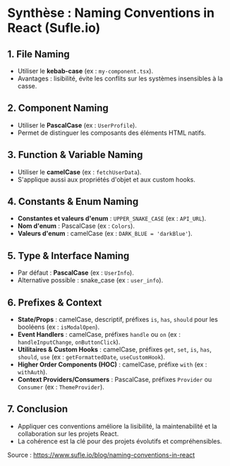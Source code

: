 # Synthèse : Naming Conventions in React (Sufle.io)

## 1. File Naming
- Utiliser le **kebab-case** (ex : `my-component.tsx`).
- Avantages : lisibilité, évite les conflits sur les systèmes insensibles à la casse.

## 2. Component Naming
- Utiliser le **PascalCase** (ex : `UserProfile`).
- Permet de distinguer les composants des éléments HTML natifs.

## 3. Function & Variable Naming
- Utiliser le **camelCase** (ex : `fetchUserData`).
- S'applique aussi aux propriétés d'objet et aux custom hooks.

## 4. Constants & Enum Naming
- **Constantes et valeurs d'enum** : `UPPER_SNAKE_CASE` (ex : `API_URL`).
- **Nom d'enum** : PascalCase (ex : `Colors`).
- **Valeurs d'enum** : camelCase (ex : `DARK_BLUE = 'darkBlue'`).

## 5. Type & Interface Naming
- Par défaut : **PascalCase** (ex : `UserInfo`).
- Alternative possible : snake_case (ex : `user_info`).

## 6. Prefixes & Context
- **State/Props** : camelCase, descriptif, préfixes `is`, `has`, `should` pour les booléens (ex : `isModalOpen`).
- **Event Handlers** : camelCase, préfixes `handle` ou `on` (ex : `handleInputChange`, `onButtonClick`).
- **Utilitaires & Custom Hooks** : camelCase, préfixes `get`, `set`, `is`, `has`, `should`, `use` (ex : `getFormattedDate`, `useCustomHook`).
- **Higher Order Components (HOC)** : camelCase, préfixe `with` (ex : `withAuth`).
- **Context Providers/Consumers** : PascalCase, préfixes `Provider` ou `Consumer` (ex : `ThemeProvider`).

## 7. Conclusion
- Appliquer ces conventions améliore la lisibilité, la maintenabilité et la collaboration sur les projets React.
- La cohérence est la clé pour des projets évolutifs et compréhensibles.

Source : https://www.sufle.io/blog/naming-conventions-in-react
